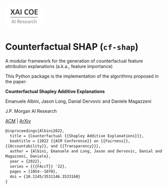<a href="https://www.jpmorgan.com/technology/artificial-intelligence">
<img src="./assets/xai_coe-logo.png" alt="Explainale AI Center of Excellence Logo" height="75">
</a>


# Counterfactual SHAP (`cf-shap`)
A modular framework for the generation of counterfactual feature attribution explanations (a.k.a., feature importance)

This Python package is the implementation of the algorithms proposed in the paper:

**Counterfactual Shapley Additive Explanations** 

Emanuele Albini, Jason Long, Danial Dervovic and Daniele Magazzeni

J.P. Morgan AI Research

[ACM](https://dl-acm-org.iclibezp1.cc.ic.ac.uk/doi/abs/10.1145/3531146.3533168) | [ArXiv](https://arxiv.org/abs/2110.14270)
 

```
@inproceedings{Albini2022,
  title = {Counterfactual {{Shapley Additive Explanations}}},
  booktitle = {2022 {{ACM Conference}} on {{Fairness}}, {{Accountability}}, and {{Transparency}}},
  author = {Albini, Emanuele and Long, Jason and Dervovic, Danial and Magazzeni, Daniele},
  year = {2022},
  series = {{{FAccT}} '22},
  pages = {1054--1070},
  doi = {10.1145/3531146.3533168}
}
```




